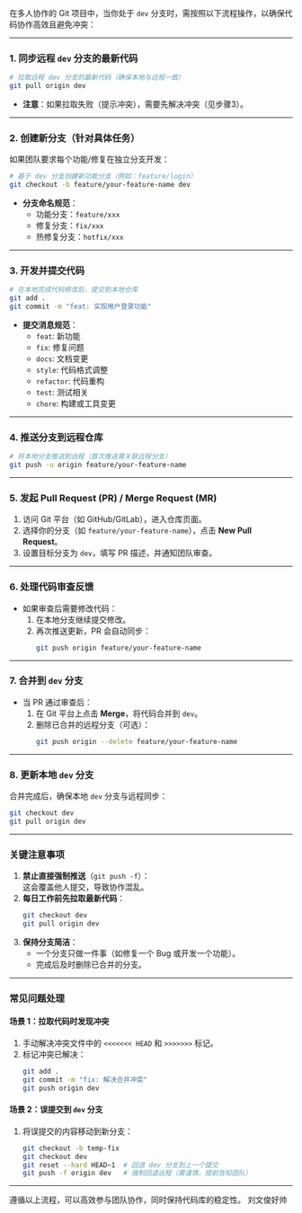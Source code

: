 在多人协作的 Git 项目中，当你处于 `dev` 分支时，需按照以下流程操作，以确保代码协作高效且避免冲突：

---

### **1. 同步远程 `dev` 分支的最新代码**
```bash
# 拉取远程 dev 分支的最新代码（确保本地与远程一致）
git pull origin dev
```
- **注意**：如果拉取失败（提示冲突），需要先解决冲突（见步骤3）。

---

### **2. 创建新分支（针对具体任务）**
如果团队要求每个功能/修复在独立分支开发：
```bash
# 基于 dev 分支创建新功能分支（例如：feature/login）
git checkout -b feature/your-feature-name dev
```
- **分支命名规范**：
    - 功能分支：`feature/xxx`
    - 修复分支：`fix/xxx`
    - 热修复分支：`hotfix/xxx`

---

### **3. 开发并提交代码**
```bash
# 在本地完成代码修改后，提交到本地仓库
git add .
git commit -m "feat: 实现用户登录功能"
```
- **提交消息规范**：
    - `feat`: 新功能
    - `fix`: 修复问题
    - `docs`: 文档变更
    - `style`: 代码格式调整
    - `refactor`: 代码重构
    - `test`: 测试相关
    - `chore`: 构建或工具变更

---

### **4. 推送分支到远程仓库**
```bash
# 将本地分支推送到远程（首次推送需关联远程分支）
git push -u origin feature/your-feature-name
```

---

### **5. 发起 Pull Request (PR) / Merge Request (MR)**
1. 访问 Git 平台（如 GitHub/GitLab），进入仓库页面。
2. 选择你的分支（如 `feature/your-feature-name`），点击 **New Pull Request**。
3. 设置目标分支为 `dev`，填写 PR 描述，并通知团队审查。

---

### **6. 处理代码审查反馈**
- 如果审查后需要修改代码：
    1. 在本地分支继续提交修改。
    2. 再次推送更新，PR 会自动同步：
       ```bash
       git push origin feature/your-feature-name
       ```

---

### **7. 合并到 `dev` 分支**
- 当 PR 通过审查后：
    1. 在 Git 平台上点击 **Merge**，将代码合并到 `dev`。
    2. 删除已合并的远程分支（可选）：
       ```bash
       git push origin --delete feature/your-feature-name
       ```

---

### **8. 更新本地 `dev` 分支**
合并完成后，确保本地 `dev` 分支与远程同步：
```bash
git checkout dev
git pull origin dev
```

---

### **关键注意事项**
1. **禁止直接强制推送**（`git push -f`）：  
   这会覆盖他人提交，导致协作混乱。
2. **每日工作前先拉取最新代码**：
   ```bash
   git checkout dev
   git pull origin dev
   ```  
3. **保持分支简洁**：
    - 一个分支只做一件事（如修复一个 Bug 或开发一个功能）。
    - 完成后及时删除已合并的分支。

---

### **常见问题处理**
#### **场景 1：拉取代码时发现冲突**
1. 手动解决冲突文件中的 `<<<<<<< HEAD` 和 `>>>>>>>` 标记。
2. 标记冲突已解决：
   ```bash
   git add .
   git commit -m "fix: 解决合并冲突"
   git push origin dev
   ```

#### **场景 2：误提交到 `dev` 分支**
1. 将误提交的内容移动到新分支：
   ```bash
   git checkout -b temp-fix
   git checkout dev
   git reset --hard HEAD~1  # 回退 dev 分支到上一个提交
   git push -f origin dev   # 强制回退远程（需谨慎，提前告知团队）
   ```

---

遵循以上流程，可以高效参与团队协作，同时保持代码库的稳定性。
刘文俊好帅